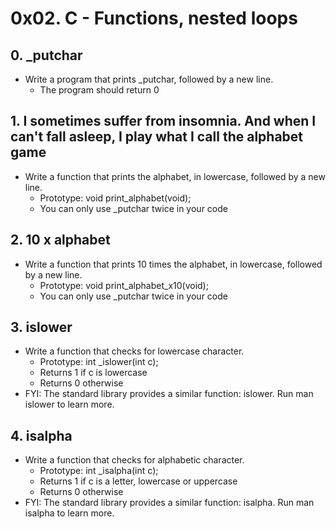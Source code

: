 # 0x02. C - Functions, nested loops
## 0. _putchar
* Write a program that prints _putchar, followed by a new line.
  * The program should return 0
## 1. I sometimes suffer from insomnia. And when I can't fall asleep, I play what I call the alphabet game
* Write a function that prints the alphabet, in lowercase, followed by a new line.
  * Prototype: void print_alphabet(void);
  * You can only use _putchar twice in your code
## 2. 10 x alphabet
* Write a function that prints 10 times the alphabet, in lowercase, followed by a new line.
  * Prototype: void print_alphabet_x10(void);
  * You can only use _putchar twice in your code
## 3. islower
* Write a function that checks for lowercase character.
  * Prototype: int _islower(int c);
  * Returns 1 if c is lowercase
  * Returns 0 otherwise
* FYI: The standard library provides a similar function: islower. Run man islower to learn more.
## 4. isalpha
* Write a function that checks for alphabetic character.
  * Prototype: int _isalpha(int c);
  * Returns 1 if c is a letter, lowercase or uppercase
  * Returns 0 otherwise
* FYI: The standard library provides a similar function: isalpha. Run man isalpha to learn more.
